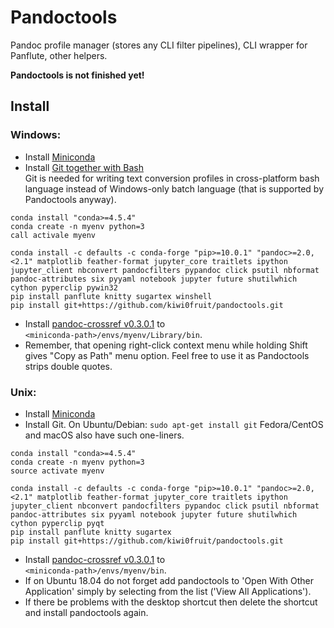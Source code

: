 # Pandoctools

Pandoc profile manager (stores any CLI filter pipelines), CLI wrapper for Panflute, other helpers.

**Pandoctools is not finished yet!**

## Install

### Windows:

* Install [Miniconda](https://conda.io/miniconda.html)
* Install [Git together with Bash](https://git-scm.com/downloads)  
  Git is needed for writing text conversion profiles in cross-platform bash language instead of Windows-only batch language (that is supported by Pandoctools anyway).

```
conda install "conda>=4.5.4"
conda create -n myenv python=3
call activale myenv

conda install -c defaults -c conda-forge "pip>=10.0.1" "pandoc>=2.0,<2.1" matplotlib feather-format jupyter_core traitlets ipython jupyter_client nbconvert pandocfilters pypandoc click psutil nbformat pandoc-attributes six pyyaml notebook jupyter future shutilwhich cython pyperclip pywin32
pip install panflute knitty sugartex winshell
pip install git+https://github.com/kiwi0fruit/pandoctools.git
```

* Install [pandoc-crossref v0.3.0.1](https://github.com/lierdakil/pandoc-crossref/releases/tag/v0.3.0.1) to  
  `<miniconda-path>/envs/myenv/Library/bin`.
* Remember, that opening right-click context menu while holding Shift gives "Copy as Path" menu option. Feel free to use it as Pandoctools strips double quotes.


### Unix:

* Install [Miniconda](https://conda.io/miniconda.html)
* Install Git. On Ubuntu/Debian: `sudo apt-get install git` Fedora/CentOS and macOS also have such one-liners.

```
conda install "conda>=4.5.4"
conda create -n myenv python=3
source activate myenv

conda install -c defaults -c conda-forge "pip>=10.0.1" "pandoc>=2.0,<2.1" matplotlib feather-format jupyter_core traitlets ipython jupyter_client nbconvert pandocfilters pypandoc click psutil nbformat pandoc-attributes six pyyaml notebook jupyter future shutilwhich cython pyperclip pyqt
pip install panflute knitty sugartex
pip install git+https://github.com/kiwi0fruit/pandoctools.git
```
* Install [pandoc-crossref v0.3.0.1](https://github.com/lierdakil/pandoc-crossref/releases/tag/v0.3.0.1) to  
  `<miniconda-path>/envs/myenv/bin`.
* If on Ubuntu 18.04 do not forget add pandoctools to 'Open With Other Application' simply by selecting from the list ('View All Applications').
* If there be problems with the desktop shortcut then delete the shortcut and install pandoctools again.
